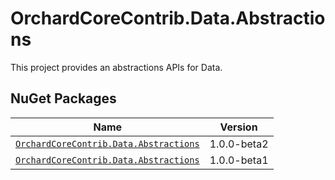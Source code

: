 # OrchardCoreContrib.Data.Abstractions

This project provides an abstractions APIs for Data.

## NuGet Packages

| Name | Version |
| --- | --- |
| [`OrchardCoreContrib.Data.Abstractions`](https://www.nuget.org/packages/OrchardCoreContrib.Data.Abstractions/1.0.0-beta2) | 1.0.0-beta2 |
| [`OrchardCoreContrib.Data.Abstractions`](https://www.nuget.org/packages/OrchardCoreContrib.Data.Abstractions/1.0.0-beta1) | 1.0.0-beta1 |
